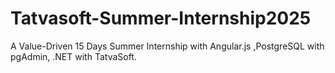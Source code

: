 # Tatvasoft-Summer-Internship2025
A Value-Driven 15 Days Summer Internship with Angular.js ,PostgreSQL with pgAdmin, .NET with TatvaSoft.
